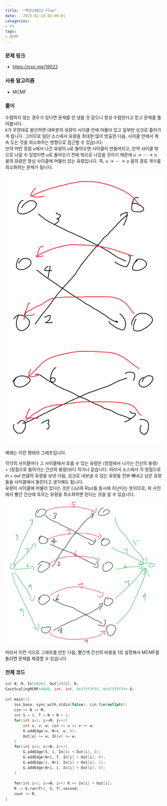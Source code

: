 ```yaml
---
title:  "백준19022 Flow"
date:   2023-02-10 00:00:01
categories:
- PS
tags:
- MCMF
---
```


### 문제 링크
* https://icpc.me/19022

### 사용 알고리즘
* MCMF

### 풀이
수렴하지 않는 경우가 있다면 문제를 안 냈을 것 같으니 항상 수렴한다고 믿고 문제를 풀어봅시다.<br>
$k$가 무한대로 발산하면 대부분의 유량이 사이클 안에 머물러 있고 일부만 싱크로 흘러가게 됩니다. 그러므로 일단 소스에서 유량을 최대한 많이 방출한 다음, 사이클 안에서 계속 도는 것을 최소화하는 방향으로 접근할 수 있습니다.<br>
만약 어떤 정점 $u$에서 나간 유량이 $u$로 돌아오면 사이클이 만들어지고, 만약 사이클 밖으로 나갈 수 있었다면 $u$로 돌아오기 전에 밖으로 나갔을 것이기 때문에 $u \rightarrow \cdots \rightarrow u$ 꼴의 유량은 항상 사이클에 머물러 있는 유량입니다. 즉, $u \rightarrow \cdots \rightarrow u$ 꼴의 경로 개수를 최소화하는 문제가 됩니다.

![](/img/solution/19022-1.png)

예제는 이런 형태의 그래프입니다.

각각의 사이클마다 그 사이클에서 흐를 수 있는 유량은 (정점에서 나가는 간선의 용량) + (정점으로 들어가는 간선의 용량)보다 작거나 같습니다. 따라서 소스에서 각 정점으로 $in + out$ 만큼의 유량을 보낸 다음, 싱크로 내보낼 수 있는 유량을 전부 빼내고 남은 유량들을 사이클에서 돌린다고 생각해도 됩니다.<br>
유량이 사이클에 머물러 있다는 것은 $L(u)$와 $R(u)$를 동시에 지난다는 뜻이므로, 위 사진에서 빨간 간선에 흐르는 유량을 최소화하면 된다는 것을 알 수 있습니다.

![](/img/solution/19022-2.png)

따라서 이런 식으로 그래프를 만든 다음, 빨간색 간선의 비용을 1로 설정해서 MCMF를 돌리면 문제를 해결할 수 있습니다.


### 전체 코드
```cpp
int N, M, In[2020], Out[2020], R;
CostScalingMCMF<4040, int, int, 0x3f3f3f3f, 0x3f3f3f3f> G;

int main(){
    ios_base::sync_with_stdio(false); cin.tie(nullptr);
    cin >> N >> M;
    int S = 0, T = N + N + 1;
    for(int i=1; i<=M; i++){
        int u, v, w; cin >> u >> v >> w;
        G.addEdge(u, N+v, w, 0);
        Out[u] += w; In[v] += w;
    }
    for(int i=1; i<=N; i++){
        G.addEdge(S, i, In[i] + Out[i], 0);
        G.addEdge(N+i, T, In[i] + Out[i], 0);
        G.addEdge(i, N+i, In[i] + Out[i], 1);
        G.addEdge(N+i, i, In[i] + Out[i], 0);
    }

    for(int i=1; i<=N; i++) R += In[i] + Out[i];
    R -= G.run(T+1, S, T).second;
    cout << R;
}
```

